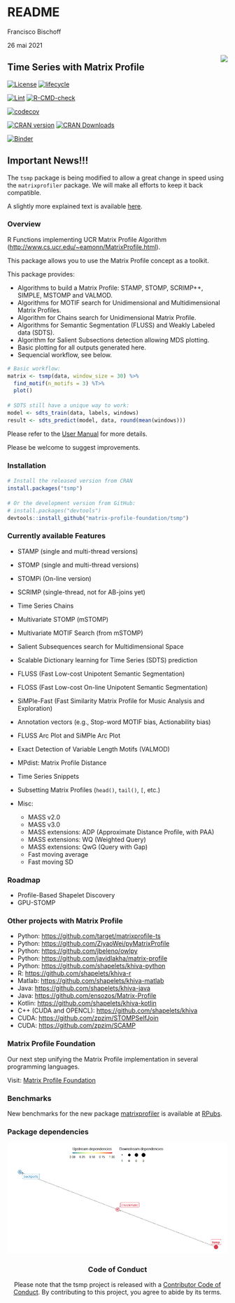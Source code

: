 README
================
Francisco Bischoff

26 mai 2021

<!-- README.md is generated from README.Rmd. Please edit that file -->

<img src="man/figures/logo.png" align="right" style="float:right;"/>

## Time Series with Matrix Profile

<!-- badges: start -->

[![License](https://img.shields.io/badge/License-GPL--3.0-green.svg)](https://choosealicense.com/licenses/gpl-3.0/)
[![lifecycle](https://img.shields.io/badge/lifecycle-stable-green.svg)](https://lifecycle.r-lib.org/articles/stages.html)

[![Lint](https://github.com/matrix-profile-foundation/tsmp/workflows/Lint/badge.svg?branch=main)](https://github.com/jimhester/lintr)
[![R-CMD-check](https://github.com/matrix-profile-foundation/tsmp/workflows/R-CMD-check/badge.svg?branch=main)](https://r-pkgs.org/r-cmd-check.html)

[![codecov](https://codecov.io/gh/matrix-profile-foundation/tsmp/branch/main/graph/badge.svg?token=w7AmbwhNvn)](https://codecov.io/gh/matrix-profile-foundation/tsmp)

[![CRAN
version](https://www.r-pkg.org/badges/version/tsmp)](https://cran.r-project.org/package=tsmp)
[![CRAN
Downloads](https://cranlogs.r-pkg.org/badges/tsmp)](https://cran.r-project.org/package=tsmp)

[![Binder](https://mybinder.org/badge_logo.svg)](https://mybinder.org/v2/gh/matrix-profile-foundation/tsmp/master)

<!-- badges: end -->

## Important News!!!

The `tsmp` package is being modified to allow a great change in speed
using the `matrixprofiler` package. We will make all efforts to keep it
back compatible.

A slightly more explained text is available
[here](https://franzbischoff.rbind.io/posts/presenting-matrixprofiler-a-fast-matrix-profile-implementation-in-r/).

### Overview

R Functions implementing UCR Matrix Profile Algorithm
(<http://www.cs.ucr.edu/~eamonn/MatrixProfile.html>).

This package allows you to use the Matrix Profile concept as a toolkit.

This package provides:

-   Algorithms to build a Matrix Profile: STAMP, STOMP, SCRIMP++,
    SIMPLE, MSTOMP and VALMOD.
-   Algorithms for MOTIF search for Unidimensional and Multidimensional
    Matrix Profiles.
-   Algorithm for Chains search for Unidimensional Matrix Profile.
-   Algorithms for Semantic Segmentation (FLUSS) and Weakly Labeled data
    (SDTS).
-   Algorithm for Salient Subsections detection allowing MDS plotting.
-   Basic plotting for all outputs generated here.
-   Sequencial workflow, see below.

``` r
# Basic workflow:
matrix <- tsmp(data, window_size = 30) %>%
  find_motif(n_motifs = 3) %T>%
  plot()

# SDTS still have a unique way to work:
model <- sdts_train(data, labels, windows)
result <- sdts_predict(model, data, round(mean(windows)))
```

Please refer to the [User
Manual](https://matrix-profile-foundation.github.io/tsmp/reference/) for
more details.

Please be welcome to suggest improvements.

### Installation

``` r
# Install the released version from CRAN
install.packages("tsmp")

# Or the development version from GitHub:
# install.packages("devtools")
devtools::install_github("matrix-profile-foundation/tsmp")
```

### Currently available Features

-   STAMP (single and multi-thread versions)

-   STOMP (single and multi-thread versions)

-   STOMPi (On-line version)

-   SCRIMP (single-thread, not for AB-joins yet)

-   Time Series Chains

-   Multivariate STOMP (mSTOMP)

-   Multivariate MOTIF Search (from mSTOMP)

-   Salient Subsequences search for Multidimensional Space

-   Scalable Dictionary learning for Time Series (SDTS) prediction

-   FLUSS (Fast Low-cost Unipotent Semantic Segmentation)

-   FLOSS (Fast Low-cost On-line Unipotent Semantic Segmentation)

-   SiMPle-Fast (Fast Similarity Matrix Profile for Music Analysis and
    Exploration)

-   Annotation vectors (e.g., Stop-word MOTIF bias, Actionability bias)

-   FLUSS Arc Plot and SiMPle Arc Plot

-   Exact Detection of Variable Length Motifs (VALMOD)

-   MPdist: Matrix Profile Distance

-   Time Series Snippets

-   Subsetting Matrix Profiles (`head()`, `tail()`, `[`, etc.)

-   Misc:

    -   MASS v2.0
    -   MASS v3.0
    -   MASS extensions: ADP (Approximate Distance Profile, with PAA)
    -   MASS extensions: WQ (Weighted Query)
    -   MASS extensions: QwG (Query with Gap)
    -   Fast moving average
    -   Fast moving SD

### Roadmap

-   Profile-Based Shapelet Discovery
-   GPU-STOMP

### Other projects with Matrix Profile

-   Python: <https://github.com/target/matrixprofile-ts>
-   Python: <https://github.com/ZiyaoWei/pyMatrixProfile>
-   Python: <https://github.com/jbeleno/owlpy>
-   Python: <https://github.com/javidlakha/matrix-profile>
-   Python: <https://github.com/shapelets/khiva-python>
-   R: <https://github.com/shapelets/khiva-r>
-   Matlab: <https://github.com/shapelets/khiva-matlab>
-   Java: <https://github.com/shapelets/khiva-java>
-   Java: <https://github.com/ensozos/Matrix-Profile>
-   Kotlin: <https://github.com/shapelets/khiva-kotlin>
-   C++ (CUDA and OPENCL): <https://github.com/shapelets/khiva>
-   CUDA: <https://github.com/zpzim/STOMPSelfJoin>
-   CUDA: <https://github.com/zpzim/SCAMP>

### Matrix Profile Foundation

Our next step unifying the Matrix Profile implementation in several
programming languages.

Visit: [Matrix Profile Foundation](https://matrixprofile.org)

### Benchmarks

New benchmarks for the new package
[matrixprofiler](https://CRAN.R-project.org/package=matrixprofiler) is
available at [RPubs](https://rpubs.com/franzbischoff/matrixprofiler).

### Package dependencies

<center>

![](man/figures/dependency_plot-1.png)<!-- -->

### Code of Conduct

Please note that the tsmp project is released with a [Contributor Code
of
Conduct](https://contributor-covenant.org/version/2/0/CODE_OF_CONDUCT.html).
By contributing to this project, you agree to abide by its terms.
